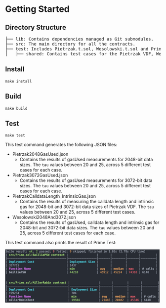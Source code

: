 # Getting Started

## Directory Structure

<pre>
├── lib: Contains dependencies managed as Git submodules.
├── src: The main directory for all the contracts.
├── test: Includes Pietrzak.t.sol, Wesolowski.t.sol and Prime.t.sol for generating JSON files and printing the results on console.
│   ├── shared: Contains test cases for the Pietrzak VDF, Wesolowski VDF and Prime Test, utility function contracts.
</pre>

## Install

```
make install
```

## Build

```
make build
```

## Test

```
make test
```

This test command generates the following JSON files:

- Pietrzak2048GasUsed.json
  - Contains the results of gasUsed measurements for 2048-bit data sizes. The `tau` values between 20 and 25, across 5 different test cases for each case.
- Pietrzak3072GasUsed.json
  - Contains the results of gasUsed measurements for 3072-bit data sizes. The `tau` values between 20 and 25, across 5 different test cases for each case.
- PietrzakCalldataLength_IntrinsicGas.json
  - Contains the results of measuring the calldata length and intrinsic gas for 2048-bit and 3072-bit data sizes of Pietrzak VDF. The `tau` values between 20 and 25, across 5 different test cases.
- Wesolowski2048And3072.json
  - Contains the results of gasUsed, calldata length and intrinsic gas for 2048-bit and 3072-bit data sizes. The `tau` values between 20 and 25, across 5 different test cases for each case.

This test command also prints the result of Prime Test:

<img src="PrimeTestGasUsed.png" alt="PrimeTestGasUsed" width="500"/>
